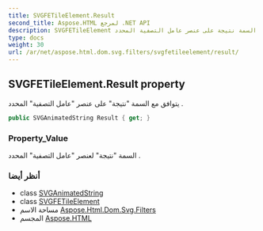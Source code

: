 ```yaml
---
title: SVGFETileElement.Result
second_title: Aspose.HTML لمرجع .NET API
description: SVGFETileElement ملكية. يتوافق مع السمة نتيجة على عنصر عامل التصفية المحدد .
type: docs
weight: 30
url: /ar/net/aspose.html.dom.svg.filters/svgfetileelement/result/
---
```

## SVGFETileElement.Result property

يتوافق مع السمة "نتيجة" على عنصر "عامل التصفية" المحدد .

```csharp
public SVGAnimatedString Result { get; }
```

### Property_Value

السمة "نتيجة" لعنصر "عامل التصفية" المحدد .

### أنظر أيضا

* class [SVGAnimatedString](../../../aspose.html.dom.svg.datatypes/svganimatedstring/)
* class [SVGFETileElement](../)
* مساحة الاسم [Aspose.Html.Dom.Svg.Filters](../../svgfetileelement/)
* المجسم [Aspose.HTML](../../../)


